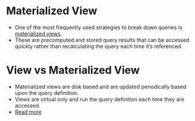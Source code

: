 # Materialized View
- One of the most frequently used strategies to break down queries is [materialized views]().
- These are precomputed and stored query results that can be accessed quickly rather than recalculating the query each time it’s referenced.

# View vs Materialized View
- Materialized views are disk based and are updated periodically based upon the query definition.
- Views are virtual only and run the query definition each time they are accessed.
- [Read more](https://stackoverflow.com/questions/93539/what-is-the-difference-between-views-and-materialized-views-in-oracle)
